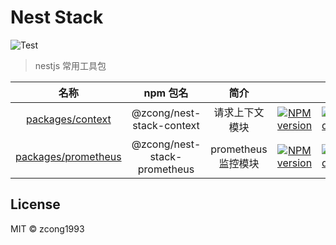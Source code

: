 # Nest Stack

![Test](https://github.com/zcong1993/nest-stack/workflows/JS%20Test/badge.svg)

> nestjs 常用工具包

|                     名称                     |           npm 包名           |        简介         |                                                                                                                                                    |                                                                                                                                                       |                                                                                                                                                     |
| :------------------------------------------: | :--------------------------: | :-----------------: | :------------------------------------------------------------------------------------------------------------------------------------------------: | :---------------------------------------------------------------------------------------------------------------------------------------------------: | :-------------------------------------------------------------------------------------------------------------------------------------------------: |
|    [packages/context](./packages/context)    |  @zcong/nest-stack-context   |   请求上下文模块    |    [![NPM version](https://img.shields.io/npm/v/@zcong/nest-stack-context.svg?style=flat)](https://npmjs.com/package/@zcong/nest-stack-context)    |    [![NPM downloads](https://img.shields.io/npm/dm/@zcong/nest-stack-context.svg?style=flat)](https://npmjs.com/package/@zcong/nest-stack-context)    |                                                                                                                                                     |
| [packages/prometheus](./packages/prometheus) | @zcong/nest-stack-prometheus | prometheus 监控模块 | [![NPM version](https://img.shields.io/npm/v/@zcong/nest-stack-prometheus.svg?style=flat)](https://npmjs.com/package/@zcong/nest-stack-prometheus) | [![NPM downloads](https://img.shields.io/npm/dm/@zcong/nest-stack-prometheus.svg?style=flat)](https://npmjs.com/package/@zcong/nest-stack-prometheus) | [![codecov](https://codecov.io/gh/zcong1993/nest-stack/branch/master/graph/badge.svg?flags=prometheus)](https://codecov.io/gh/zcong1993/nest-stack) |

## License

MIT &copy; zcong1993
